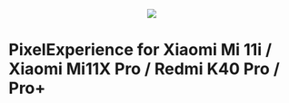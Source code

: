 <p align="center">

<img src="https://github.com/haydn-development/changelog/blob/thirteen/PixelExperience.jpg">

</p>

# PixelExperience for Xiaomi Mi 11i / Xiaomi Mi11X Pro / Redmi K40 Pro / Pro+ #

[device]: https://github.com/haydn-development/device_xiaomi_haydn
[kernel]: https://github.com/haydn-development/kernel_xiaomi_haydn
[vendor]: https://github.com/haydn-development/kernel_xiaomi_haydn


[Download Link]: https://www.yuis-drive.asia/rom/PixelExperience/haydn

[ChangeLog]: https://raw.githubusercontent.com/https://github.com/haydn-development/changelog/Version/0818.txt
